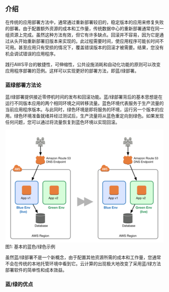 ## 介绍

在传统的应用部署方法中，通常通过重新部署较旧的，稳定版本的应用来修复失败的部署。由于配置额外资源的成本和工作量，传统数据中心的重新部署通常在同一组资源上完成。虽然这种方法有效，但它有许多缺点。回滚并不容易，因为它是通过从头开始重新部署旧版本来实现的。此过程需要时间，使应用程序可能长时间不可用。甚至应用只有受损的情况下，覆盖错误版本的回滚才被需要。结果，您没有机会调试错误的应用程序。

践行AWS平台的敏捷性，可伸缩性，公共设施消耗和自动化功能的原则可以改变应用程序部署的范例。这样可以实现更好的部署方法，即蓝/绿部署。

### 蓝绿部署方法论

蓝/绿部署提供接近零停机时间的发布和回滚功能。蓝/绿部署背后的基本思想是在运行不同版本应用的两个相同环境之间转移流量。蓝色环境代表服务于生产流量的当前应用程序版本。与此同时，绿色环境是即将服务的环境，运行另一个版本的应用。绿色环境准备就绪并经过测试后，生产流量将从蓝色重定向到绿色。如果发现任何问题，您可以通过将流量恢复到蓝色环境以实现回滚。

![1](1.png)
图1: 基本的蓝色/绿色示例

虽然蓝/绿部署不是一个新概念，由于配置其他资源所需的成本和工作量，您通常不会在传统的本地托管环境中看到它。云计算的出现极大地改变了采用蓝/绿方法部署软件的简单性和成本效益。

### 蓝/绿的优点

